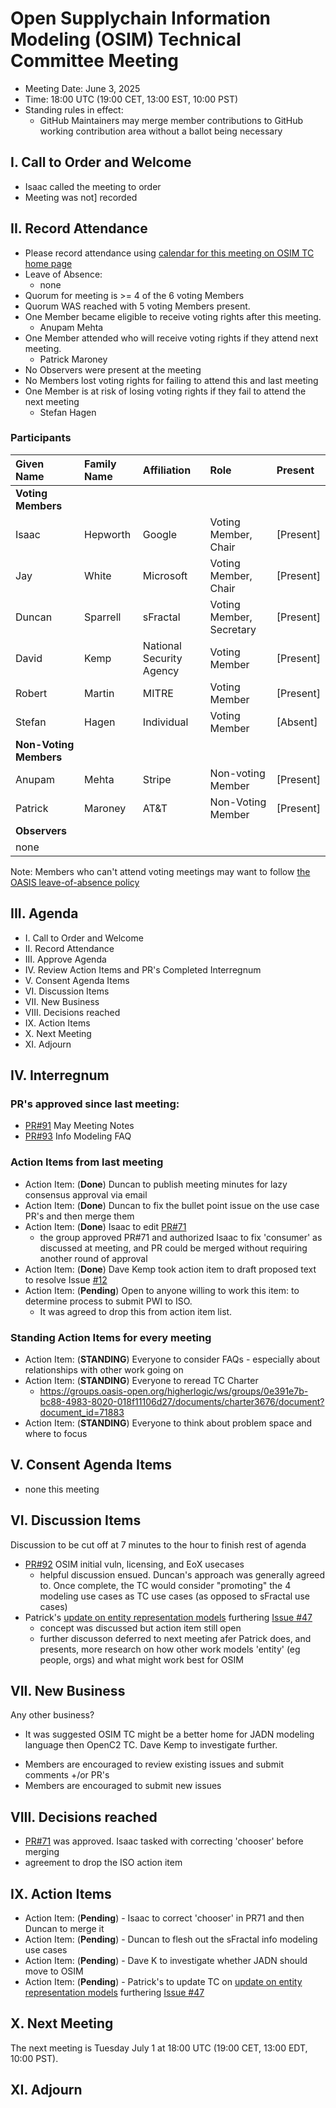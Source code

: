 # Open Supplychain Information Modeling (OSIM) Technical Committee Meeting

- Meeting Date: June 3, 2025
- Time: 18:00 UTC (19:00 CET, 13:00 EST, 10:00 PST)
- Standing rules in effect:
   * GitHub Maintainers may merge member contributions to GitHub working contribution area without a ballot being necessary

## I. Call to Order and Welcome

- Isaac called the meeting to order
- Meeting was not] recorded

## II. Record Attendance

* Please record attendance using [calendar for this meeting on OSIM TC home page](https://groups.oasis-open.org/communities/tc-community-home2?CommunityKey=0e391e7b-bc88-4983-8020-018f11106d27)
* Leave of Absence:
   + none
* Quorum for meeting is >= 4 of the 6 voting Members
* Quorum WAS reached with 5 voting Members present.
* One Member became eligible to receive voting rights after this meeting.
   - Anupam Mehta
* One Member attended who will receive voting rights if they attend next meeting.
   - Patrick Maroney
* No Observers were present at the meeting
* No Members lost voting rights for failing to attend this and last meeting
* One Member is at risk of losing voting rights if they fail to attend the next meeting
   - Stefan Hagen

### Participants

| Given Name | Family Name | Affiliation | Role | Present |
|:-----------|:------------|:------------------------------------------------------------|:----------------------------|:---------|
| **Voting Members** | | | |
| Isaac | Hepworth | Google | Voting Member, Chair | [Present] |
| Jay | White | Microsoft | Voting Member, Chair | [Present] |
| Duncan | Sparrell | sFractal | Voting Member, Secretary | [Present] |
| David | Kemp | National Security Agency | Voting Member | [Present] |
| Robert | Martin | MITRE | Voting Member | [Present] |
| Stefan | Hagen | Individual | Voting Member | [Absent] |
| **Non-Voting Members** | | | |
| Anupam | Mehta | Stripe | Non-voting Member | [Present] |
| Patrick | Maroney | AT&T | Non-Voting Member | [Present] |
| **Observers** | | | |
| none | | | |

Note: Members who can't attend voting meetings may want to follow [the OASIS leave-of-absence policy](https://www.oasis-open.org/policies-guidelines/tc-process-2017-05-26/#leavesAbsence)

## III. Agenda

- I. Call to Order and Welcome
- II. Record Attendance
- III. Approve Agenda
- IV. Review Action Items and PR's Completed Interregnum
- V. Consent Agenda Items
- VI. Discussion Items
- VII. New Business
- VIII. Decisions reached
- IX. Action Items
- X. Next Meeting
- XI. Adjourn

## IV. Interregnum
### PR's approved since last meeting:

* [PR#91](https://github.com/oasis-tcs/osim/pull/91) May Meeting Notes
* [PR#93](https://github.com/oasis-tcs/osim/pull/93) Info Modeling FAQ

### Action Items from last meeting
* Action Item: (**Done**) Duncan to publish meeting minutes for lazy consensus approval via email
* Action Item: (**Done**) Duncan to fix the bullet point issue on the use case PR's and then merge them
* Action Item: (**Done**) Isaac to edit [PR#71](https://github.com/oasis-tcs/osim/pull/71)
   - the group approved PR#71 and authorized Isaac to fix 'consumer' as discussed at meeting, and PR could be merged without requiring another round of approval
* Action Item: (**Done**) Dave Kemp took action item to draft proposed text to resolve Issue [#12](https://github.com/oasis-tcs/osim/issues/12)
* Action Item: (**Pending**) Open to anyone willing to work this item: to determine process to submit PWI to ISO. 
   - It was agreed to drop this from action item list.

### Standing Action Items for every meeting

* Action Item: (**STANDING**) Everyone to consider FAQs - especially about relationships with other work going on
* Action Item: (**STANDING**) Everyone to reread TC Charter
   * https://groups.oasis-open.org/higherlogic/ws/groups/0e391e7b-bc88-4983-8020-018f11106d27/documents/charter3676/document?document_id=71883
* Action Item: (**STANDING**) Everyone to think about problem space and where to focus

## V. Consent Agenda Items
* none this meeting

## VI. Discussion Items
Discussion to be cut off at 7 minutes to the hour to finish rest of agenda

* [PR#92](https://github.com/oasis-tcs/osim/pull/92) OSIM initial vuln, licensing, and EoX usecases
   - helpful discussion ensued. Duncan's approach was generally agreed to. Once complete, the TC would consider "promoting" the 4 modeling use cases as TC use cases (as opposed to sFractal use cases)
* Patrick's [update on entity representation models](https://github.com/oasis-tcs/osim/issues/47#issuecomment-2576017575) furthering [Issue #47](https://github.com/oasis-tcs/osim/issues/47)
    - concept was discussed but action item still open
    - further discusson deferred to next meeting afer Patrick does, and presents, more research on how other work models 'entity' (eg people, orgs) and what might work best for OSIM


## VII. New Business

Any other business? 
* It was suggested OSIM TC might be a better home for JADN modeling language then OpenC2 TC.
Dave Kemp to investigate further.

- Members are encouraged to review existing issues and submit comments +/or PR's
- Members are encouraged to submit new issues

## VIII. Decisions reached

* [PR#71](https://github.com/oasis-tcs/osim/pull/71) was approved. Isaac tasked with correcting 'chooser' before merging
* agreement to drop the ISO action item

## IX. Action Items

* Action Item: (**Pending**) - Isaac to correct 'chooser' in PR71 and then Duncan to merge it
* Action Item: (**Pending**) - Duncan to flesh out the sFractal info modeling use cases 
* Action Item: (**Pending**) - Dave K to investigate whether JADN should move to OSIM
* Action Item: (**Pending**) - Patrick's to update TC on [update on entity representation models](https://github.com/oasis-tcs/osim/issues/47#issuecomment-2576017575) furthering [Issue #47](https://github.com/oasis-tcs/osim/issues/47)

## X. Next Meeting
The next meeting is Tuesday July 1 at 18:00 UTC (19:00 CET, 13:00 EDT, 10:00 PST).

## XI. Adjourn